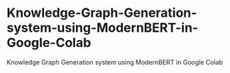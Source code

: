 # Knowledge-Graph-Generation-system-using-ModernBERT-in-Google-Colab
Knowledge Graph Generation system using ModernBERT in Google Colab
